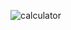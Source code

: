 ![calculator](https://user-images.githubusercontent.com/76264408/208254739-36b63e5c-70c5-45ee-bcbb-37aee2504f57.PNG)

